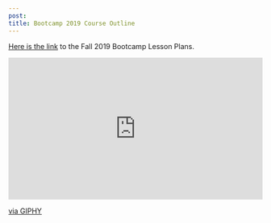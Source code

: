 ```yaml
---
post:
title: Bootcamp 2019 Course Outline
---
```


<a href="https://improving.sharepoint.com/:w:/r/sites/BootcampInstructors/_layouts/15/Doc.aspx?sourcedoc=%7BAB0C4124-9494-4F6C-A61E-A093046C8E0A%7D&file=Bootcamp%20Training%20Plan.docx&action=default&mobileredirect=true&CID=143f2428-1dde-d334-fe95-98124409134b">Here is the link</a> to the Fall 2019 Bootcamp Lesson Plans.  

<div style="width:100%;height:0;padding-bottom:56%;position:relative;"><iframe src="https://images.app.goo.gl/KrTsEjohpT46HddW6" width="100%" height="100%" style="position:absolute" frameBorder="0" class="giphy-embed" allowFullScreen></iframe></div><p><a href="https://media1.tenor.com/images/68fb087718850a93041ca467e5a120e3/tenor.gif">via GIPHY</a></p>
